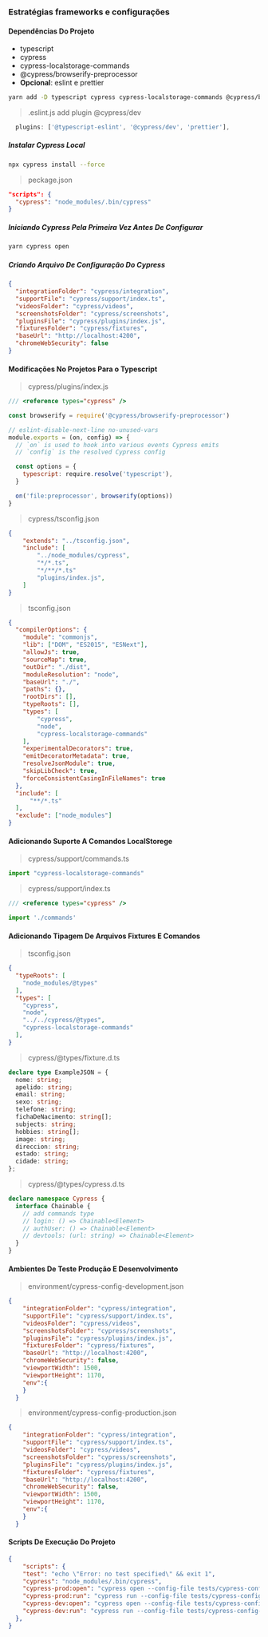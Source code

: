 ### Estratégias frameworks e configurações

#### Dependências Do Projeto
* typescript
* cypress
* cypress-localstorage-commands
* @cypress/browserify-preprocessor
* __Opcional__: eslint e prettier
```bash
yarn add -D typescript cypress cypress-localstorage-commands @cypress/browserify-preprocessor @cypress/eslint-plugin-dev
```
>.eslint.js add plugin @cypress/dev
```js
  plugins: ['@typescript-eslint', '@cypress/dev', 'prettier'],
```

##### Instalar Cypress Local
```bash
npx cypress install --force
```
>peckage.json
```json
"scripts": {
  "cypress": "node_modules/.bin/cypress"
}
```
##### Iniciando Cypress Pela Primeira Vez Antes De Configurar
```bash
yarn cypress open
```

##### Criando Arquivo De Configuração Do Cypress
```json
{
  "integrationFolder": "cypress/integration",
  "supportFile": "cypress/support/index.ts",
  "videosFolder": "cypress/videos",
  "screenshotsFolder": "cypress/screenshots",
  "pluginsFile": "cypress/plugins/index.js",
  "fixturesFolder": "cypress/fixtures",
  "baseUrl": "http://localhost:4200",
  "chromeWebSecurity": false
}
```

#### Modificações No Projetos Para o Typescript
>cypress/plugins/index.js
```js
/// <reference types="cypress" />

const browserify = require('@cypress/browserify-preprocessor')

// eslint-disable-next-line no-unused-vars
module.exports = (on, config) => {
  // `on` is used to hook into various events Cypress emits
  // `config` is the resolved Cypress config

  const options = {
    typescript: require.resolve('typescript'),
  }

  on('file:preprocessor', browserify(options))
}
```
>cypress/tsconfig.json
```json
{
    "extends": "../tsconfig.json",
    "include": [
        "../node_modules/cypress",
        "*/*.ts",
        "*/**/*.ts"
        "plugins/index.js",
    ]
}
```
>tsconfig.json
```json
{
  "compilerOptions": {
    "module": "commonjs",
    "lib": ["DOM", "ES2015", "ESNext"],
    "allowJs": true,
    "sourceMap": true,
    "outDir": "./dist",
    "moduleResolution": "node",
    "baseUrl": "./",
    "paths": {},
    "rootDirs": [],
    "typeRoots": [],
    "types": [
        "cypress",
        "node",
        "cypress-localstorage-commands"
    ],
    "experimentalDecorators": true,
    "emitDecoratorMetadata": true,
    "resolveJsonModule": true,
    "skipLibCheck": true,
    "forceConsistentCasingInFileNames": true
  },
  "include": [
      "**/*.ts"
  ],
  "exclude": ["node_modules"]
}

```
#### Adicionando Suporte A Comandos LocalStorege
>cypress/support/commands.ts
```ts
import "cypress-localstorage-commands"
```
>cypress/support/index.ts
```ts
/// <reference types="cypress" />

import './commands'
```
#### Adicionando Tipagem De Arquivos Fixtures E Comandos
>tsconfig.json
```json
{
  "typeRoots": [
    "node_modules/@types"
  ],
  "types": [
    "cypress",
    "node",
    "../../cypress/@types",
    "cypress-localstorage-commands"
  ],
}
```
>cypress/@types/fixture.d.ts
```ts
declare type ExampleJSON = {
  nome: string;
  apelido: string;
  email: string;
  sexo: string;
  telefone: string;
  fichaDeNacimento: string[];
  subjects: string;
  hobbies: string[];
  image: string;
  direccion: string;
  estado: string;
  cidade: string;
};
```
>cypress/@types/cypress.d.ts
```ts
declare namespace Cypress {
  interface Chainable {
    // add commands type
    // login: () => Chainable<Element>
    // authUser: () => Chainable<Element>
    // devtools: (url: string) => Chainable<Element>
  }
}
```

#### Ambientes De Teste Produção E Desenvolvimento
>environment/cypress-config-development.json
```json
{
    "integrationFolder": "cypress/integration",
    "supportFile": "cypress/support/index.ts",
    "videosFolder": "cypress/videos",
    "screenshotsFolder": "cypress/screenshots",
    "pluginsFile": "cypress/plugins/index.js",
    "fixturesFolder": "cypress/fixtures",
    "baseUrl": "http://localhost:4200",
    "chromeWebSecurity": false,
    "viewportWidth": 1500,
    "viewportHeight": 1170,
    "env":{
    }
  }
```
>environment/cypress-config-production.json
```json
{
    "integrationFolder": "cypress/integration",
    "supportFile": "cypress/support/index.ts",
    "videosFolder": "cypress/videos",
    "screenshotsFolder": "cypress/screenshots",
    "pluginsFile": "cypress/plugins/index.js",
    "fixturesFolder": "cypress/fixtures",
    "baseUrl": "http://localhost:4200",
    "chromeWebSecurity": false,
    "viewportWidth": 1500,
    "viewportHeight": 1170,
    "env":{
    }
  }
```
#### Scripts De Execução Do Projeto
```json
{
    "scripts": {
    "test": "echo \"Error: no test specified\" && exit 1",
    "cypress": "node_modules/.bin/cypress",
    "cypress-prod:open": "cypress open --config-file tests/cypress-config-production.json",
    "cypress-prod:run": "cypress run --config-file tests/cypress-config-production.json",
    "cypress-dev:open": "cypress open --config-file tests/cypress-config-development.json",
    "cypress-dev:run": "cypress run --config-file tests/cypress-config-development.json"
  },
}
```
